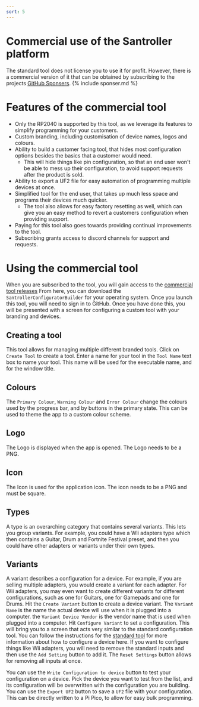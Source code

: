 ```yaml
---
sort: 5
---
```

# Commercial use of the Santroller platform
The standard tool does not license you to use it for profit. 
However, there is a commercial version of it that can be obtained by subscribing to the projects [GitHub Sponsers](https://github.com/sponsors/sanjay900).
{% include sponser.md %}

# Features of the commercial tool
* Only the RP2040 is supported by this tool, as we leverage its features to simplify programming for your customers.
* Custom branding, including customisation of device names, logos and colours.
* Ability to build a customer facing tool, that hides most configuration options besides the basics that a customer would need.
  * This will hide things like pin configuration, so that an end user won't be able to mess up their configuration, to avoid support requests after the product is sold.
* Ability to export a UF2 file for easy automation of programming multiple devices at once.
* Simplified tool for the end user, that takes up much less space and programs their devices much quicker.
  * The tool also allows for easy factory resetting as well, which can give you an easy method to revert a customers configuration when providing support.
* Paying for this tool also goes towards providing continual improvements to the tool.  
* Subscribing grants access to discord channels for support and requests.

# Using the commercial tool
When you are subscribed to the tool, you will gain access to the [commercial tool releases](https://github.com/Santroller/SantrollerConfiguratorBinaries/releases)
From here, you can download the `SantrollerConfiguratorBuilder` for your operating system.
Once you launch this tool, you will need to sign in to GitHub. Once you have done this, you will be presented with a screen for configuring a custom tool with your branding and devices.

## Creating a tool
This tool allows for managing multiple different branded tools. Click on `Create Tool` to create a tool.
Enter a name for your tool in the `Tool Name` text box to name your tool. This name will be used for the executable name, and for the window title.

## Colours
The `Primary Colour`, `Warning Colour` and `Error Colour` change the colours used by the progress bar, and by buttons in the primary state. This can be used to theme the app to a custom colour scheme.

## Logo
The Logo is displayed when the app is opened. The Logo needs to be a PNG.

## Icon
The Icon is used for the application icon. The icon needs to be a PNG and must be square.

## Types
A type is an overarching category that contains several variants. This lets you group variants. For example, you could have a Wii adapters type which then contains a Guitar, Drum and Fortnite Festival preset, and then you could have other adapters or variants under their own types.

## Variants
A variant describes a configuration for a device. For example, if you are selling multiple adapters, you would create a variant for each adapter. For Wii adapters, you may even want to create different variants for different configurations, such as one for Guitars, one for Gamepads and one for Drums.
Hit the `Create Variant` button to create a device variant. The `Variant Name` is the name the actual device will use when it is plugged into a computer. the `Variant Device Vendor` is the vendor name that is used when plugged into a computer.
Hit `Configure Variant` to set a configuration. This will bring you to a screen that acts very similar to the standard configuration tool. You can follow the instructions for the [standard tool](https://santroller.tangentmc.net/tool/using.html#the-main-screen) for more information about how to configure a device here. If you want to configure things like Wii adapters, you will need to remove the standard inputs and then use the `Add Setting` button to add it. The `Reset Settings` button allows for removing all inputs at once. 

You can use the `Write Configuration to device` button to test your configuration on a device. Pick the device you want to test from the list, and its configuration will be overwritten with the configuration you are building.
You can use the `Export UF2` button to save a `UF2` file with your configuration. This can be directly written to a Pi Pico, to allow for easy bulk programming.